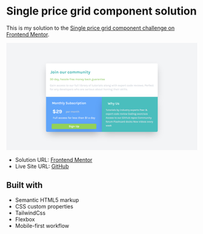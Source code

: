 <h1>Single price grid component solution</h1>

This is my solution to the [Single price grid component challenge on Frontend Mentor](https://www.frontendmentor.io/challenges/single-price-grid-component-5ce41129d0ff452fec5abbbc). 



<img src="images/site-image.png"></img>



- Solution URL: [Frontend Mentor](https://your-solution-url.com)
- Live Site URL: [GitHub](https://your-live-site-url.com)



<h2>Built with</h2>

- Semantic HTML5 markup
- CSS custom properties
- TailwindCss
- Flexbox
- Mobile-first workflow
